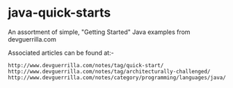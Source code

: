 java-quick-starts
=================

An assortment of simple, "Getting Started" Java examples from devguerrilla.com

Associated articles can be found at:-

    http://www.devguerrilla.com/notes/tag/quick-start/
    http://www.devguerrilla.com/notes/tag/architecturally-challenged/
    http://www.devguerrilla.com/notes/category/programming/languages/java/
